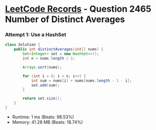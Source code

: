 # [LeetCode Records](../../README.md) - Question 2465 Number of Distinct Averages

### Attempt 1: Use a HashSet
```java
class Solution {
    public int distinctAverages(int[] nums) {
        Set<Integer> set = new HashSet<>();
        int n = nums.length / 2;

        Arrays.sort(nums);

        for (int i = 0; i < n; i++) {
            int sum = nums[i] + nums[nums.length - 1 - i];
            set.add(sum);
        }

        return set.size();
    }
}
```
- Runtime: 1 ms (Beats: 98.53%)
- Memory: 41.28 MB (Beats: 18.74%)

<br>
